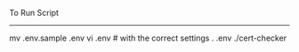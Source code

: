 To Run Script
********************
mv .env.sample .env
vi .env # with the correct settings
. .env ./cert-checker
